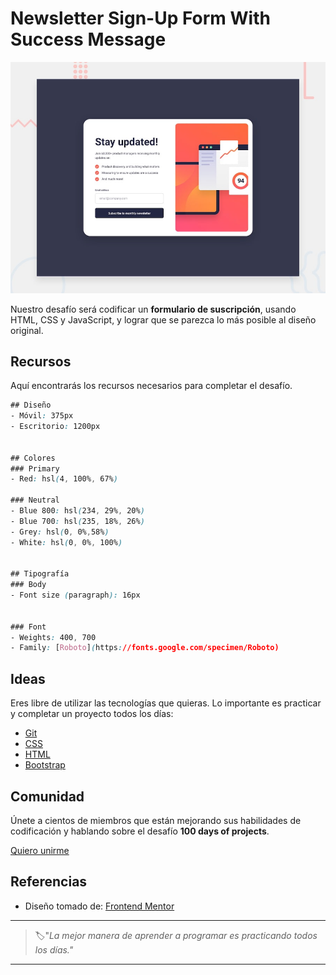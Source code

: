 # Newsletter Sign-Up Form With Success Message

![newsletter sign-up form with success message](./img/31-day.jpg)

Nuestro desafío será codificar un **formulario de suscripción**, usando HTML, CSS y JavaScript, y lograr que se parezca lo más posible al diseño original.

## Recursos

Aquí encontrarás los recursos necesarios para completar el desafío.

```css
## Diseño
- Móvil: 375px
- Escritorio: 1200px


## Colores
### Primary
- Red: hsl(4, 100%, 67%)

### Neutral
- Blue 800: hsl(234, 29%, 20%)
- Blue 700: hsl(235, 18%, 26%)
- Grey: hsl(0, 0%,58%)
- White: hsl(0, 0%, 100%)


## Tipografía
### Body
- Font size (paragraph): 16px


### Font
- Weights: 400, 700
- Family: [Roboto](https://fonts.google.com/specimen/Roboto)
```

## Ideas

Eres libre de utilizar las tecnologías que quieras. Lo importante es practicar y completar un proyecto todos los días:

- [Git](https://git-scm.com/)
- [CSS](https://www.w3schools.com/css/default.asp)
- [HTML](https://www.w3schools.com/html/default.asp)
- [Bootstrap](https://getbootstrap.com/)

## Comunidad

Únete a cientos de miembros que están mejorando sus habilidades de codificación y hablando sobre el desafío **100 days of projects**.

<a href="https://chat.whatsapp.com/LDaK0dksr8f7FbsTWSf0ww" class="btn">
  Quiero unirme
</a>


## Referencias

- Diseño tomado de: [Frontend Mentor](https://www.frontendmentor.io/challenges/newsletter-signup-form-with-success-message-3FC1AZbNrv)

---

> 🏷️"_La mejor manera de aprender a programar es practicando todos los días."_  

---
